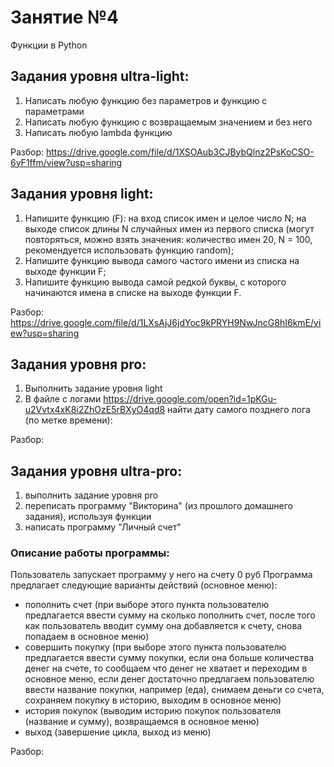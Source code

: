# Занятие №4 
Функции в Python

## Задания уровня ultra-light:
1.	Написать любую функцию без параметров и функцию с параметрами
2.	Написать любую функцию с возвращаемым значением и без него
3.	Написать любую lambda функцию

Разбор: https://drive.google.com/file/d/1XSOAub3CJBybQlnz2PsKoCSO-6yF1ffm/view?usp=sharing

## Задания уровня light:
1.	Напишите функцию (F): на вход список имен и целое число N; на выходе список длины N случайных имен из первого списка (могут повторяться, можно взять значения: количество имен 20, N = 100, рекомендуется использовать функцию random);
2.	Напишите функцию вывода самого частого имени из списка на выходе функции F;
3.	Напишите функцию вывода самой редкой буквы, с которого начинаются имена в списке на выходе функции F.

Разбор: https://drive.google.com/file/d/1LXsAjJ6jdYoc9kPRYH9NwJncG8hI6kmE/view?usp=sharing

## Задания уровня pro:
1.	Выполнить задание уровня light
2.	В файле с логами https://drive.google.com/open?id=1pKGu-u2Vvtx4xK8i2ZhOzE5rBXyO4qd8 найти дату самого позднего лога (по метке времени):  

Разбор: 

## Задания уровня ultra-pro:
1.	выполнить задание уровня pro
2.	переписать программу "Викторина" (из прошлого домашнего задания), используя функции
3.	написать программу "Личный счет"

### Описание работы программы:
Пользователь запускает программу у него на счету 0 руб
Программа предлагает следующие варианты действий (основное меню):
 - пополнить счет (при выборе этого пункта пользователю предлагается ввести сумму на сколько пополнить счет, после того как пользователь вводит сумму она добавляется к счету, снова попадаем в основное меню)
- совершить покупку (при выборе этого пункта пользователю предлагается ввести сумму покупки, если она больше количества денег на счете, то сообщаем что денег не хватает и переходим в основное меню, если денег достаточно предлагаем пользователю ввести название покупки, например (еда), снимаем деньги со счета, сохраняем покупку в историю, выходим в основное меню)
- история покупок (выводим историю покупок пользователя (название и сумму), возвращаемся в основное меню)
- выход (завершение цикла, выход из меню)

Разбор: 